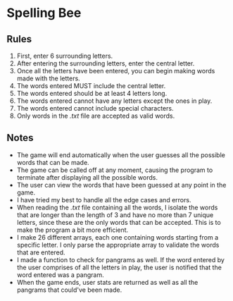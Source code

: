 # Spelling Bee

## Rules
1. First, enter 6 surrounding letters.
2. After entering the surrounding letters, enter the central letter.
3. Once all the letters have been entered, you can begin making words made with the letters.
4. The words entered MUST include the central letter.
5. The words entered should be at least 4 letters long.
6. The words entered cannot have any letters except the ones in play.
7. The words entered cannot include special characters.
8. Only words in the _.txt_ file are accepted as valid words.

## Notes
* The game will end automatically when the user guesses all the possible words that can be made.
* The game can be called off at any moment, causing the program to terminate after displaying all the possible words.
* The user can view the words that have been guessed at any point in the game.
* I have tried my best to handle all the edge cases and errors.
* When reading the _.txt_ file containing all the words, I isolate the words that are longer than the length of 3 and have no more than 7 unique letters, since these are the only words that can be accepted. This is to make the program a bit more efficient.
* I make 26 different arrays, each one containing words starting from a specific letter. I only parse the appropriate array to validate the words that are entered.
* I made a function to check for pangrams as well. If the word entered by the user comprises of all the letters in play, the user is notified that the word entered was a pangram.
* When the game ends, user stats are returned as well as all the pangrams that could've been made.
